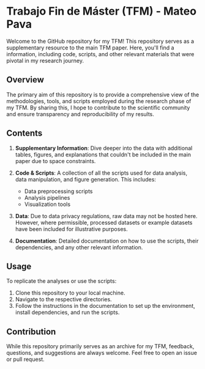 # Trabajo Fin de Máster (TFM) - Mateo Pava

Welcome to the GitHub repository for my TFM! This repository serves as a supplementary resource to the main TFM paper. Here, you'll find a information, including code, scripts, and other relevant materials that were pivotal in my research journey.

## Overview

The primary aim of this repository is to provide a comprehensive view of the methodologies, tools, and scripts employed during the research phase of my TFM. By sharing this, I hope to contribute to the scientific community and ensure transparency and reproducibility of my results.

## Contents

1. **Supplementary Information**: Dive deeper into the data with additional tables, figures, and explanations that couldn't be included in the main paper due to space constraints.
  
2. **Code & Scripts**: A collection of all the scripts used for data analysis, data manipulation, and figure generation. This includes:
    - Data preprocessing scripts
    - Analysis pipelines
    - Visualization tools

3. **Data**: Due to data privacy regulations, raw data may not be hosted here. However, where permissible, processed datasets or example datasets have been included for illustrative purposes.

4. **Documentation**: Detailed documentation on how to use the scripts, their dependencies, and any other relevant information.

## Usage

To replicate the analyses or use the scripts:

1. Clone this repository to your local machine.
2. Navigate to the respective directories.
3. Follow the instructions in the documentation to set up the environment, install dependencies, and run the scripts.

## Contribution

While this repository primarily serves as an archive for my TFM, feedback, questions, and suggestions are always welcome. Feel free to open an issue or pull request.

